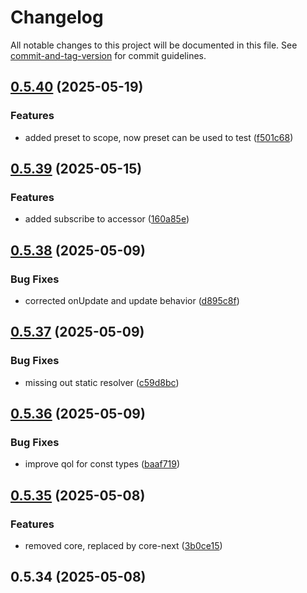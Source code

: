 # Changelog

All notable changes to this project will be documented in this file. See [commit-and-tag-version](https://github.com/absolute-version/commit-and-tag-version) for commit guidelines.

## [0.5.40](https://github.com/pumped-fn/pumped-fn/compare/@pumped-fn/next@0.5.39...@pumped-fn/next@0.5.40) (2025-05-19)


### Features

* added preset to scope, now preset can be used to test ([f501c68](https://github.com/pumped-fn/pumped-fn/commit/f501c68588402624c545649c7da51ecbd502875f))

## [0.5.39](https://github.com/pumped-fn/pumped-fn/compare/@pumped-fn/next@0.5.38...@pumped-fn/next@0.5.39) (2025-05-15)


### Features

* added subscribe to accessor ([160a85e](https://github.com/pumped-fn/pumped-fn/commit/160a85e82911eb890ff5df9ee22c86420419c145))

## [0.5.38](https://github.com/pumped-fn/pumped-fn/compare/@pumped-fn/next@0.5.37...@pumped-fn/next@0.5.38) (2025-05-09)


### Bug Fixes

* corrected onUpdate and update behavior ([d895c8f](https://github.com/pumped-fn/pumped-fn/commit/d895c8f578daffd42e9fb35a94c791aa9a422720))

## [0.5.37](https://github.com/pumped-fn/pumped-fn/compare/@pumped-fn/next@0.5.36...@pumped-fn/next@0.5.37) (2025-05-09)


### Bug Fixes

* missing out static resolver ([c59d8bc](https://github.com/pumped-fn/pumped-fn/commit/c59d8bcc0f78cb1762b2b301d1d01d409d8f19a8))

## [0.5.36](https://github.com/pumped-fn/pumped-fn/compare/@pumped-fn/next@0.5.35...@pumped-fn/next@0.5.36) (2025-05-09)


### Bug Fixes

* improve qol for const types ([baaf719](https://github.com/pumped-fn/pumped-fn/commit/baaf719d306601a2520802a8e01cf20c5a8ddbd6))

## [0.5.35](https://github.com/pumped-fn/pumped-fn/compare/@pumped-fn/next@0.5.34...@pumped-fn/next@0.5.35) (2025-05-08)


### Features

* removed core, replaced by core-next ([3b0ce15](https://github.com/pumped-fn/pumped-fn/commit/3b0ce15333233f287d5f3b0bcfcd90da85a22271))

## 0.5.34 (2025-05-08)
